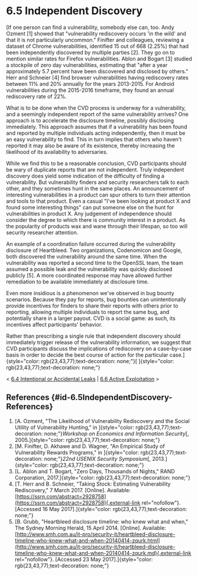 # 6.5 Independent Discovery 

[If one person can find a vulnerability, somebody else can, too. Andy
Ozment \[1\] showed that "vulnerability rediscovery occurs \'in the
wild\' and that it is not particularly uncommon." Finifter and
colleagues, reviewing a dataset of Chrome vulnerabilities, identified 15
out of 668 (2.25%) that had been independently discovered by multiple
parties \[2\]. They go on to mention similar rates for Firefox
vulnerabilities. Ablon and Bogart \[3\] studied a stockpile of zero day
vulnerabilities, estimating that "after a year approximately 5.7
percent have been discovered and disclosed by others." Herr and
Schneier \[4\] find browser vulnerabilities having rediscovery rates
between 11% and 20% annually for the years 2013-2015. For Android
vulnerabilities during the 2015-2016 timeframe, they found an annual
rediscovery rate of 22%.

What is to be done when the CVD process is underway for a vulnerability,
and a seemingly independent report of the same vulnerability arrives?
One approach is to accelerate the disclosure timeline, possibly
disclosing immediately. This approach assumes that if a vulnerability
has been found and reported by multiple individuals acting
independently, then it must be an easy vulnerability to find. This in
turn implies that others who haven\'t reported it may also be aware of
its existence, thereby increasing the likelihood of its availability to
adversaries.

While we find this to be a reasonable conclusion, CVD participants
should be wary of duplicate reports that are not independent. Truly
independent discovery does yield some indication of the difficulty of
finding a vulnerability. But vulnerability finders and security
researchers talk to each other, and they sometimes hunt in the same
places. An announcement of interesting vulnerabilities in a product can
spur others to turn their attention and tools to that product. Even a
casual "I\'ve been looking at product X and found some interesting
things" can put someone else on the hunt for vulnerabilities in product
X. Any judgement of independence should consider the degree to which
there is community interest in a product. As the popularity of products
wax and wane through their lifespan, so too will security researcher
attention.

An example of a coordination failure occurred during the vulnerability
disclosure of Heartbleed. Two organizations, Codenomicon and Google,
both discovered the vulnerability around the same time. When the
vulnerability was reported a second time to the OpenSSL team, the team
assumed a possible leak and the vulnerability was quickly disclosed
publicly \[5\]. A more coordinated response may have allowed further
remediation to be available immediately at disclosure time.

Even more insidious is a phenomenon we\'ve observed in bug bounty
scenarios. Because they pay for reports, bug bounties can
unintentionally provide incentives for finders to share their reports
with others prior to reporting, allowing multiple individuals to report
the same bug, and potentially share in a larger payout. CVD is a social
game: as such, its incentives affect participants\' behavior.

Rather than prescribing a single rule that independent discovery should
immediately trigger release of the vulnerability information, we suggest
that CVD participants discuss the implications of rediscovery on a
case-by-case basis in order to decide the best course of action for the
particular case.]{style="color: rgb(23,43,77);text-decoration: none;"}[
]{style="color: rgb(23,43,77);text-decoration: none;"}



\< [6.4 Intentional or Accidental
Leaks](6_4) \| [6.6 Active
Exploitation](6_6) \>


## References {#id-6.5IndependentDiscovery-References}

1.  [A. Ozment, "The Likelihood of Vulnerability Rediscovery and the
    Social Utility of Vulnerability Hunting," in
    ]{style="color: rgb(23,43,77);text-decoration: none;"}*Workshop on
    Economics and Information Security*[,
    2005.]{style="color: rgb(23,43,77);text-decoration: none;"}
2.  [M. Finifter, D. Akhawe and D. Wagner, "An Empirical Study of
    Vulnerability Rewards Programs," in
    ]{style="color: rgb(23,43,77);text-decoration: none;"}*22nd USENIX
    Security Symposium*[,
    2013.]{style="color: rgb(23,43,77);text-decoration: none;"}
3.  [L. Ablon and T. Bogart, "Zero Days, Thousands of Nights," RAND
    Corporation,
    2017.]{style="color: rgb(23,43,77);text-decoration: none;"}
4.  [T. Herr and B. Schneier, "Taking Stock: Estimating Vulnerability
    Rediscovery," 7 March 2017. \[Online\]. Available:
    [https://ssrn.com/abstract=2928758](https://ssrn.com/abstract=2928758){.external-link
    rel="nofollow"}. \[Accessed 16 May
    2017\].]{style="color: rgb(23,43,77);text-decoration: none;"}
5.  [B. Grubb, "Heartbleed disclosure timeline: who knew what and
    when," The Sydney Morning Herald, 15 April 2014. \[Online\].
    Available:
    [http://www.smh.com.au/it-pro/security-it/heartbleed-disclosure-timeline-who-knew-what-and-when-20140414-zqurk.html](http://www.smh.com.au/it-pro/security-it/heartbleed-disclosure-timeline-who-knew-what-and-when-20140414-zqurk.md){.external-link
    rel="nofollow"}. \[Accessed 23 May
    2017\].]{style="color: rgb(23,43,77);text-decoration: none;"}

